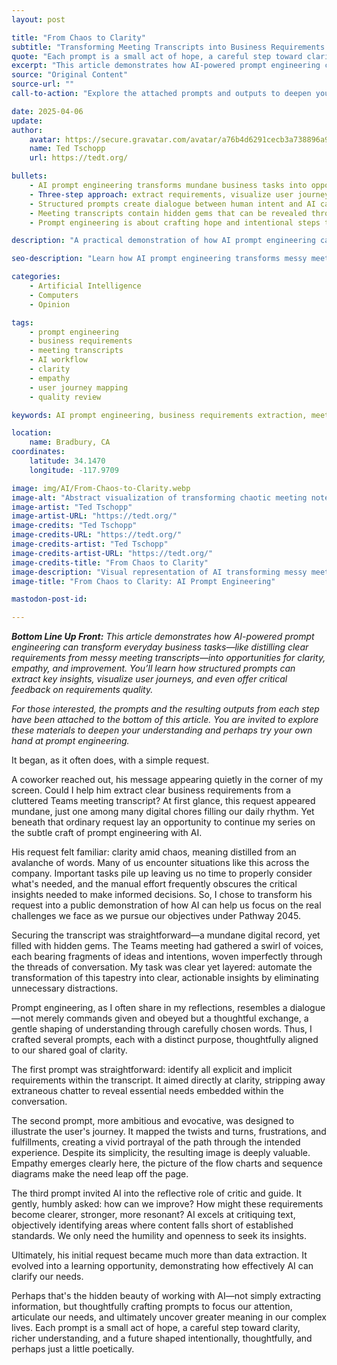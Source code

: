```yaml
---
layout: post

title: "From Chaos to Clarity"
subtitle: "Transforming Meeting Transcripts into Business Requirements with AI Prompt Engineering"
quote: "Each prompt is a small act of hope, a careful step toward clarity, richer understanding, and a future shaped intentionally, thoughtfully, and perhaps just a little poetically."
excerpt: "This article demonstrates how AI-powered prompt engineering can transform everyday business tasks—like distilling clear requirements from messy meeting transcripts—into opportunities for clarity, empathy, and improvement."
source: "Original Content"
source-url: ""
call-to-action: "Explore the attached prompts and outputs to deepen your understanding and try your own hand at prompt engineering."

date: 2025-04-06
update:
author:
    avatar: https://secure.gravatar.com/avatar/a76b4d6291cecb3a738896a971bfb903?s=512&d=mp&r=g
    name: Ted Tschopp
    url: https://tedt.org/

bullets:
    - AI prompt engineering transforms mundane business tasks into opportunities for clarity and insight
    - Three-step approach: extract requirements, visualize user journeys, and provide critical feedback
    - Structured prompts create dialogue between human intent and AI capability
    - Meeting transcripts contain hidden gems that can be revealed through thoughtful AI interaction
    - Prompt engineering is about crafting hope and intentional steps toward understanding

description: "A practical demonstration of how AI prompt engineering can extract clear business requirements from cluttered meeting transcripts, showing how three carefully crafted prompts can transform chaos into clarity, empathy, and actionable insights."

seo-description: "Learn how AI prompt engineering transforms messy meeting transcripts into clear business requirements through structured prompts, user journey mapping, and quality feedback."

categories: 
    - Artificial Intelligence
    - Computers
    - Opinion

tags: 
    - prompt engineering
    - business requirements
    - meeting transcripts
    - AI workflow
    - clarity
    - empathy
    - user journey mapping
    - quality review

keywords: AI prompt engineering, business requirements extraction, meeting transcript analysis, user journey mapping, AI workflow optimization, prompt crafting, business clarity, AI empathy, requirements quality review

location:
    name: Bradbury, CA
coordinates:
    latitude: 34.1470
    longitude: -117.9709

image: img/AI/From-Chaos-to-Clarity.webp
image-alt: "Abstract visualization of transforming chaotic meeting notes into clear structured requirements"
image-artist: "Ted Tschopp"
image-artist-URL: "https://tedt.org/"
image-credits: "Ted Tschopp"
image-credits-URL: "https://tedt.org/"
image-credits-artist: "Ted Tschopp"
image-credits-artist-URL: "https://tedt.org/"
image-credits-title: "From Chaos to Clarity"
image-description: "Visual representation of AI transforming messy meeting transcripts into organized business requirements"
image-title: "From Chaos to Clarity: AI Prompt Engineering"

mastodon-post-id: 

---
```


_**Bottom Line Up Front:**_ _This article demonstrates how AI-powered prompt engineering can transform everyday business tasks—like distilling clear requirements from messy meeting transcripts—into opportunities for clarity, empathy, and improvement. You’ll learn how structured prompts can extract key insights, visualize user journeys, and even offer critical feedback on requirements quality._

_For those interested, the prompts and the resulting outputs from each step have been attached to the bottom of this article. You are invited to explore these materials to deepen your understanding and perhaps try your own hand at prompt engineering._

It began, as it often does, with a simple request.

A coworker reached out, his message appearing quietly in the corner of my screen. Could I help him extract clear business requirements from a cluttered Teams meeting transcript? At first glance, this request appeared mundane, just one among many digital chores filling our daily rhythm. Yet beneath that ordinary request lay an opportunity to continue my series on the subtle craft of prompt engineering with AI.

His request felt familiar: clarity amid chaos, meaning distilled from an avalanche of words. Many of us encounter situations like this across the company. Important tasks pile up leaving us no time to properly consider what's needed, and the manual effort frequently obscures the critical insights needed to make informed decisions. So, I chose to transform his request into a public demonstration of how AI can help us focus on the real challenges we face as we pursue our objectives under Pathway 2045.

Securing the transcript was straightforward—a mundane digital record, yet filled with hidden gems. The Teams meeting had gathered a swirl of voices, each bearing fragments of ideas and intentions, woven imperfectly through the threads of conversation. My task was clear yet layered: automate the transformation of this tapestry into clear, actionable insights by eliminating unnecessary distractions.

Prompt engineering, as I often share in my reflections, resembles a dialogue—not merely commands given and obeyed but a thoughtful exchange, a gentle shaping of understanding through carefully chosen words. Thus, I crafted several prompts, each with a distinct purpose, thoughtfully aligned to our shared goal of clarity.

The first prompt was straightforward: identify all explicit and implicit requirements within the transcript. It aimed directly at clarity, stripping away extraneous chatter to reveal essential needs embedded within the conversation.

The second prompt, more ambitious and evocative, was designed to illustrate the user's journey. It mapped the twists and turns, frustrations, and fulfillments, creating a vivid portrayal of the path through the intended experience. Despite its simplicity, the resulting image is deeply valuable. Empathy emerges clearly here, the picture of the flow charts and sequence diagrams make the need leap off the page.

The third prompt invited AI into the reflective role of critic and guide. It gently, humbly asked: how can we improve? How might these requirements become clearer, stronger, more resonant? AI excels at critiquing text, objectively identifying areas where content falls short of established standards. We only need the humility and openness to seek its insights.

Ultimately, his initial request became much more than data extraction. It evolved into a learning opportunity, demonstrating how effectively AI can clarify our needs.

Perhaps that's the hidden beauty of working with AI—not simply extracting information, but thoughtfully crafting prompts to focus our attention, articulate our needs, and ultimately uncover greater meaning in our complex lives. Each prompt is a small act of hope, a careful step toward clarity, richer understanding, and a future shaped intentionally, thoughtfully, and perhaps just a little poetically.